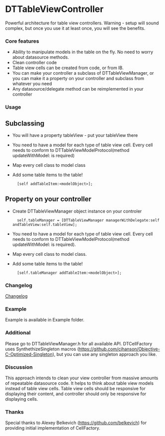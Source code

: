DTTableViewController
================

Powerful architecture for table view controllers. Warning - setup will sound complex, but once you use it at least once, you will see the benefits.

### Core features

* Ability to manipulate models in the table on the fly. No need to worry about datasource methods.
* Clean controller code
* Table view cells can be created from code, or from IB.
* You can make your controller a subclass of DTTableViewManager, or you can make it a property on your controller and subclass from whatever you need
* Any datasource/delegate method can be reimplemented in your controller

### Usage

## Subclassing

* You will have a property tableView - put your tableView there
* You need to have a model for each type of table view cell. Every cell needs to conform to DTTableViewModelProtocol(method updateWithModel: is required)
* Map every cell class to model class
* Add some table items to the table!

    	[self addTableItem:<modelObject>];
	
## Property on your controller

* Create DTTableViewManager object instance on your controler 

    	self.tableManager = [DTTableViewManager managerWithDelegate:self andTableView:self.tableView];
	
* You need to have a model for each type of table view cell. Every cell needs to conform to DTTableViewModelProtocol(method updateWithModel: is required).
* Map every cell class to model class. 
* Add some table items to the table!

		[self.tableManager addTableItem:<modelObject>];

### Changelog

[Changelog](https://github.com/DenHeadless/DTTableViewController/wiki/Changelog)

### Example 

Example is available in Example folder. 

### Additional 

Please go to DTTableViewManager.h for all available API. DTCellFactory uses SynthethizeSingleton macros (https://github.com/cjhanson/Objective-C-Optimized-Singleton), but you can use any singleton approach you like.

### Discussion

This approach intends to clean your view controller from massive amounts of repeatable datasource code. It helps to think about table view models instead of table view cells. Table view cells should be responsive for displaying their content, and controller should only be responsive for displaying cells. 
		
### Thanks

Special thanks to Alexey Belkevich (https://github.com/belkevich) for providing initial implementation of CellFactory.